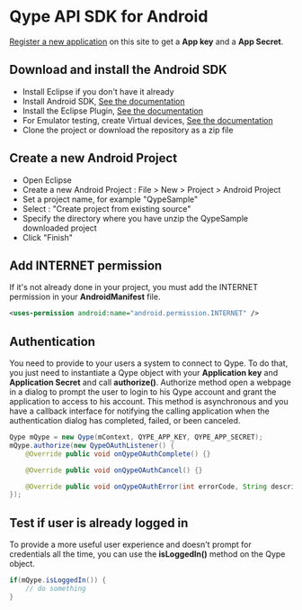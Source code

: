 # Qype API SDK for Android

[Register a new application](http://www.qype.co.uk/developers/api) on this site to get a **App key** and a **App Secret**.

## Download and install the Android SDK

* Install Eclipse if you don't have it already
* Install Android SDK, [See the documentation](http://developer.android.com/sdk/index.html)
* Install the Eclipse Plugin, [See the documentation](http://developer.android.com/sdk/eclipse-adt.html)
* For Emulator testing, create Virtual devices, [See the documentation](http://developer.android.com/guide/developing/devices/managing-avds.html)
* Clone the project or download the repository as a zip file

## Create a new Android Project

* Open Eclipse
* Create a new Android Project : File > New > Project > Android Project
* Set a project name, for example "QypeSample"
* Select : "Create project from existing source"
* Specify the directory where you have unzip the QypeSample downloaded project
* Click "Finish"

## Add INTERNET permission

If it's not already done in your project, you must add the INTERNET permission in your **AndroidManifest** file. 

```xml
<uses-permission android:name="android.permission.INTERNET" />
```

## Authentication

You need to provide to your users a system to connect to Qype. To do that, you just need to instantiate a Qype object with your **Application key** and **Application Secret** and call **authorize()**. Authorize method open a webpage in a dialog to prompt the user to login to his Qype account and grant the application to access to his account. This method is asynchronous and you have a callback interface for notifying the calling application when the authentication dialog has completed, failed, or been canceled.

```java
Qype mQype = new Qype(mContext, QYPE_APP_KEY, QYPE_APP_SECRET);
mQype.authorize(new QypeOAuthListener() {
	@Override public void onQypeOAuthComplete() {}

	@Override public void onQypeOAuthCancel() {}

	@Override public void onQypeOAuthError(int errorCode, String description, String failingUrl) {}
});
```

## Test if user is already logged in

To provide a more useful user experience and doesn't prompt for credentials all the time, you can use the **isLoggedIn()** method on the Qype object.

```java
if(mQype.isLoggedIn()) {
	// do something
}
```

